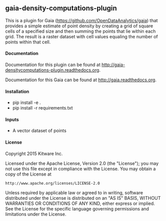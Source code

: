 ## gaia-density-computations-plugin

This is a plugin for Gaia (https://github.com/OpenDataAnalytics/gaia) that provides
a simple estimate of point density by creating a grid of square cells of a specified size
and then summing the points that lie within each grid.  The result is a raster dataset
with cell values equaling the number of points within that cell.

#### Documentation

Documentation for this plugin can be found at http://gaia-densitycomputations-plugin.readthedocs.org.

Documentation for this Gaia can be found at http://gaia.readthedocs.org.

#### Installation

  - pip install -e .
  - pip install -r requirements.txt

#### Inputs
  - A vector dataset of points

#### License

Copyright 2015 Kitware Inc.

Licensed under the Apache License, Version 2.0 (the "License"); you may not use this file except in compliance with the License. You may obtain a copy of the License at

    http://www.apache.org/licenses/LICENSE-2.0


Unless required by applicable law or agreed to in writing, software distributed under the License is distributed on an "AS IS" BASIS, WITHOUT WARRANTIES OR CONDITIONS OF ANY KIND, either express or implied. See the License for the specific language governing permissions and limitations under the License.
